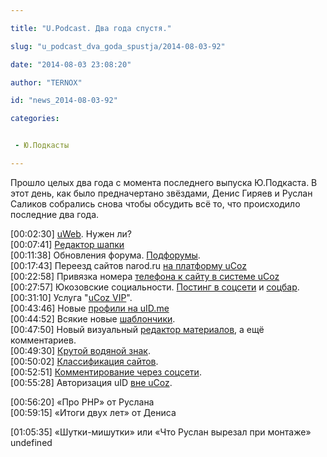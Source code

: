 ```yaml
---

title: "U.Podcast. Два года спустя."

slug: "u_podcast_dva_goda_spustja/2014-08-03-92"

date: "2014-08-03 23:08:20"

author: "TERNOX"

id: "news_2014-08-03-92"

categories:


 - Ю.Подкасты

---
```

Прошло целых два года с момента последнего выпуска Ю.Подкаста. В этот день, как было предначертано звёздами, Денис Гиряев и Руслан Саликов собрались снова чтобы обсудить всё то, что происходило последние два года.  
  
\[00:02:30\] [uWeb](http://www.uweb.ru/ "http://www.uweb.ru/"). Нужен ли?  
\[00:07:41\] [Редактор шапки](http://blog.ucoz.ru/blog/ny_update/2013-01-15-249 "http://blog.ucoz.ru/blog/ny_update/2013-01-15-249")  
\[00:11:38\] Обновления форума. [Подфорумы](http://blog.ucoz.ru/blog/forum_update/2014-05-27-326 "http://blog.ucoz.ru/blog/forum_update/2014-05-27-326").  
\[00:17:43\] Переезд сайтов narod.ru [на платформу uCoz](http://blog.ucoz.ru/blog/pereezd_sajtov_narod_ru_na_platformu_ucoz/2013-01-31-255 "http://blog.ucoz.ru/blog/pereezd_sajtov_narod_ru_na_platformu_ucoz/2013-01-31-255")  
\[00:22:58\] Привязка номера [телефона к сайту в системе uCoz](http://blog.ucoz.ru/blog/privjazka_nomera_telefona_k_sajtu_v_sisteme_ucoz_up_6_1_2013/2013-06-06-273 "http://blog.ucoz.ru/blog/privjazka_nomera_telefona_k_sajtu_v_sisteme_ucoz_up_6_1_2013/2013-06-06-273")  
\[00:27:57\] Юкозовские социальности. [Постинг в соцсети](http://blog.ucoz.ru/blog/reliz_novogo_modulja_quot_posting_v_socseti_quot/2013-08-05-278 "http://blog.ucoz.ru/blog/reliz_novogo_modulja_quot_posting_v_socseti_quot/2013-08-05-278") и [соцбар](http://blog.ucoz.ru/blog/reliz_soc_bara_ucoz_up_10_2013/2013-10-03-286 "http://blog.ucoz.ru/blog/reliz_soc_bara_ucoz_up_10_2013/2013-10-03-286").  
\[00:31:10\] Услуга "[uCoz VIP](http://blog.ucoz.ru/blog/usluga_ucoz_vip/2013-10-10-288 "http://blog.ucoz.ru/blog/usluga_ucoz_vip/2013-10-10-288")".  
\[00:43:46\] Новые [профили на uID.me](http://blog.ucoz.ru/blog/novye_profili_na_uid_me/2013-12-03-300 "http://blog.ucoz.ru/blog/novye_profili_na_uid_me/2013-12-03-300")  
\[00:44:52\] Всякие новые [шаблончики](http://blog.ucoz.ru/blog/new_templates/2014-01-23-308 "http://blog.ucoz.ru/blog/new_templates/2014-01-23-308").  
\[00:47:50\] Новый визуальный [редактор материалов](http://blog.ucoz.ru/blog/wysiwyg_update/2014-03-17-313 "http://blog.ucoz.ru/blog/wysiwyg_update/2014-03-17-313"), а ещё комментариев.  
\[00:49:30\] [Крутой водяной знак](http://blog.ucoz.ru/blog/watermark/2014-03-27-319 "http://blog.ucoz.ru/blog/watermark/2014-03-27-319").  
\[00:50:02\] [Классификация сайтов](http://blog.ucoz.ru/blog/klassifikacija_sajtov/2014-05-05-324 "http://blog.ucoz.ru/blog/klassifikacija_sajtov/2014-05-05-324").  
\[00:52:51\] [Комментирование через соцсети](http://blog.ucoz.ru/blog/social_comments/2014-06-16-329 "http://blog.ucoz.ru/blog/social_comments/2014-06-16-329").  
\[00:55:28\] Авторизация uID [вне uCoz](http://blog.ucoz.ru/blog/ulogin/2014-07-21-328 "http://blog.ucoz.ru/blog/ulogin/2014-07-21-328").  
  
\[00:56:20\] «Про PHP» от Руслана  
\[00:59:15\] «Итоги двух лет» от Дениса  
  
\[01:05:35\] «Шутки-мишутки» или «Что Руслан вырезал при монтаже»  
undefined